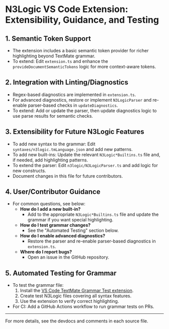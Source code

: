 # N3Logic VS Code Extension: Extensibility, Guidance, and Testing

## 1. Semantic Token Support
- The extension includes a basic semantic token provider for richer highlighting beyond TextMate grammar.
- To extend: Edit `extension.ts` and enhance the `provideDocumentSemanticTokens` logic for more context-aware tokens.

## 2. Integration with Linting/Diagnostics
- Regex-based diagnostics are implemented in `extension.ts`.
- For advanced diagnostics, restore or implement `N3LogicParser` and re-enable parser-based checks in `updateDiagnostics`.
- To extend: Add or update the parser, then update diagnostics logic to use parse results for semantic checks.

## 3. Extensibility for Future N3Logic Features
- To add new syntax to the grammar: Edit `syntaxes/n3logic.tmLanguage.json` and add new patterns.
- To add new built-ins: Update the relevant `N3Logic*Builtins.ts` file and, if needed, add highlighting patterns.
- To extend the parser: Edit `n3logic/N3LogicParser.ts` and add logic for new constructs.
- Document changes in this file for future contributors.

## 4. User/Contributor Guidance
- For common questions, see below:
  - **How do I add a new built-in?**
    - Add to the appropriate `N3Logic*Builtins.ts` file and update the grammar if you want special highlighting.
  - **How do I test grammar changes?**
    - See the "Automated Testing" section below.
  - **How do I enable advanced diagnostics?**
    - Restore the parser and re-enable parser-based diagnostics in `extension.ts`.
  - **Where do I report bugs?**
    - Open an issue in the GitHub repository.

## 5. Automated Testing for Grammar
- To test the grammar file:
  1. Install the [VS Code TextMate Grammar Test extension](https://marketplace.visualstudio.com/items?itemName=jeff-hykin.better-syntax).
  2. Create test N3Logic files covering all syntax features.
  3. Use the extension to verify correct highlighting.
- For CI: Add a GitHub Actions workflow to run grammar tests on PRs.

---

For more details, see the devdocs and comments in each source file.
